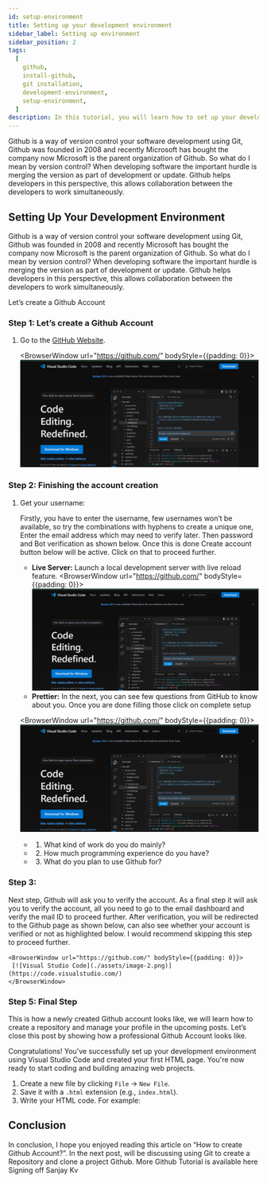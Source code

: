 ```yaml
---
id: setup-environment
title: Setting up your development environment
sidebar_label: Setting up environment
sidebar_position: 2
tags:
  [
    github,
    install-github,
    git installation,
    development-environment,
    setup-environment,
  ]
description: In this tutorial, you will learn how to set up your development environment for Git And GitHub.
---
```


Github is a way of version control your software development using Git, Github was founded in 2008 and recently Microsoft has bought the company now Microsoft is the parent organization of Github. So what do I mean by version control? When developing software the important hurdle is merging the version as part of development or update. Github helps developers in this perspective, this allows collaboration between the developers to work simultaneously.

<AdsComponent />


## Setting Up Your Development Environment

Github is a way of version control your software development using Git, Github was founded in 2008 and recently Microsoft has bought the company now Microsoft is the parent organization of Github. So what do I mean by version control? When developing software the important hurdle is merging the version as part of development or update. Github helps developers in this perspective, this allows collaboration between the developers to work simultaneously.

Let’s create a Github Account

### Step 1: Let’s create a Github Account

1. Go to the [GitHub Website](https://github.com/).

    <BrowserWindow url="https://github.com/" bodyStyle={{padding: 0}}>    
     [![Visual Studio Code](./assets/image-2.png)](https://code.visualstudio.com/)
    </BrowserWindow>


### Step 2: Finishing the account creation

1. Get your username:

   Firstly, you have to enter the username, few usernames won’t be available, so try the combinations with hyphens to create a unique one, Enter the email address which may need to verify later. Then password and Bot verification as shown below. Once this is done Create account button below will be active. Click on that to proceed further.

     - **Live Server:** Launch a local development server with live reload feature.
    <BrowserWindow url="https://github.com/" bodyStyle={{padding: 0}}>    
     [![Visual Studio Code](./assets/image-2.png)](https://code.visualstudio.com/)
    </BrowserWindow>
        

     - **Prettier:** In the next, you can see few questions from GitHub to know about you. Once you are done filling those click on complete setup
          
   
    <BrowserWindow url="https://github.com/" bodyStyle={{padding: 0}}>    
     [![Visual Studio Code](./assets/image-2.png)](https://code.visualstudio.com/)
    </BrowserWindow>

   - 1. What kind of work do you do mainly?
   - 2. How much programming experience do you have?
   - 3. What do you plan to use Github for?

<AdsComponent />

### Step 3: 

Next step, Github will ask you to verify the account. As a final step it will ask you to verify the account, all you need to go to the email dashboard and verify the mail ID to proceed further. After verification, you will be redirected to the Github page as shown below, can also see whether your account is verified or not as highlighted below. I would recommend skipping this step to proceed further.


    <BrowserWindow url="https://github.com/" bodyStyle={{padding: 0}}>    
     [![Visual Studio Code](./assets/image-2.png)](https://code.visualstudio.com/)
    </BrowserWindow>

   
### Step 5:  Final Step

This is how a newly created Github account looks like, we will learn how to create a repository and manage your profile in the upcoming posts. Let’s close this post by showing how a professional Github Account looks like.

Congratulations! You've successfully set up your development environment using Visual Studio Code and created your first HTML page. You're now ready to start coding and building amazing web projects.

1. Create a new file by clicking `File` &rarr; `New File`.
2. Save it with a `.html` extension (e.g., `index.html`).
3. Write your HTML code. For example:


<AdsComponent />

## Conclusion

In conclusion, I hope you enjoyed reading this article on “How to create Github Account?”. In the next post, will be discussing using Git to create a Repository and clone a project Github. More Github Tutorial is available here Signing off Sanjay Kv